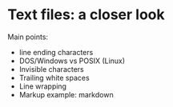 # Text files: a closer look

Main points:

- line ending characters
- DOS/Windows vs POSIX (Linux)
- Invisible characters
- Trailing white spaces
- Line wrapping
- Markup example: markdown
